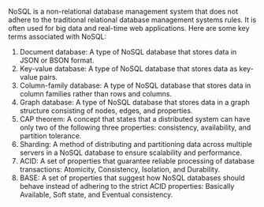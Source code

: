 NoSQL is a non-relational database management system that does not adhere to the traditional relational database management systems rules. It is often used for big data and real-time web applications. Here are some key terms associated with NoSQL:

1. Document database: A type of NoSQL database that stores data in JSON or BSON format.
2. Key-value database: A type of NoSQL database that stores data as key-value pairs.
3. Column-family database: A type of NoSQL database that stores data in column families rather than rows and columns.
4. Graph database: A type of NoSQL database that stores data in a graph structure consisting of nodes, edges, and properties.
5. CAP theorem: A concept that states that a distributed system can have only two of the following three properties: consistency, availability, and partition tolerance.
6. Sharding: A method of distributing and partitioning data across multiple servers in a NoSQL database to ensure scalability and performance.
7. ACID: A set of properties that guarantee reliable processing of database transactions: Atomicity, Consistency, Isolation, and Durability.
8. BASE: A set of properties that suggest how NoSQL databases should behave instead of adhering to the strict ACID properties: Basically Available, Soft state, and Eventual consistency.
